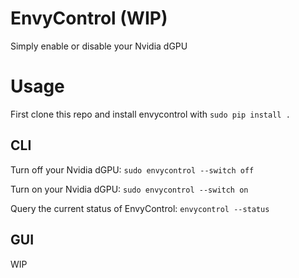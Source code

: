 # EnvyControl (WIP)
Simply enable or disable your Nvidia dGPU

# Usage
First clone this repo and install envycontrol with `sudo pip install .`
## CLI
Turn off your Nvidia dGPU:
`sudo envycontrol --switch off`

Turn on your Nvidia dGPU:
`sudo envycontrol --switch on`

Query the current status of EnvyControl:
`envycontrol --status`

## GUI
WIP
